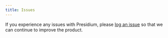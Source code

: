 ```yaml
---
title: Issues
---
```


If you experience any issues with Presidium, please [log an issue](https://github.com/SPANDigital/presidium/issues) so that we can continue to improve the product.